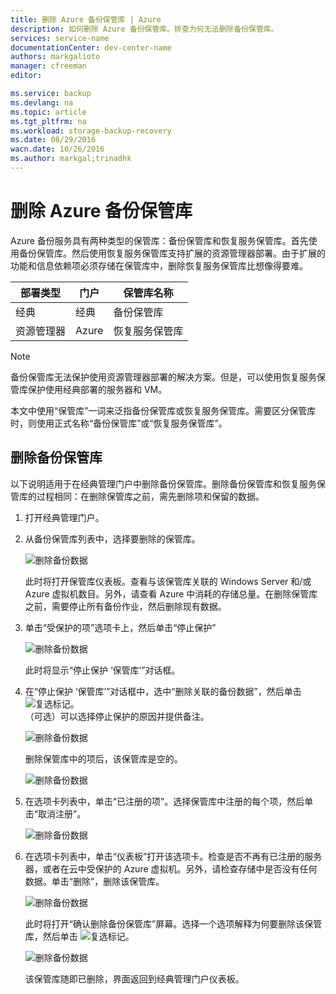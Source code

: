```yaml
---
title: 删除 Azure 备份保管库 | Azure
description: 如何删除 Azure 备份保管库。排查为何无法删除备份保管库。
services: service-name
documentationCenter: dev-center-name
authors: markgalioto
manager: cfreeman
editor: 

ms.service: backup
ms.devlang: na
ms.topic: article
ms.tgt_pltfrm: na
ms.workload: storage-backup-recovery
ms.date: 08/29/2016
wacn.date: 10/26/2016
ms.author: markgal;trinadhk
---
```


# 删除 Azure 备份保管库

Azure 备份服务具有两种类型的保管库：备份保管库和恢复服务保管库。首先使用备份保管库。然后使用恢复服务保管库支持扩展的资源管理器部署。由于扩展的功能和信息依赖项必须存储在保管库中，删除恢复服务保管库比想像得要难。

|**部署类型**|**门户**|**保管库名称**|
|--------------|----------|---------|
|经典|经典|备份保管库|
|资源管理器|Azure|恢复服务保管库|

> [!NOTE]
> 备份保管库无法保护使用资源管理器部署的解决方案。但是，可以使用恢复服务保管库保护使用经典部署的服务器和 VM。

本文中使用“保管库”一词来泛指备份保管库或恢复服务保管库。需要区分保管库时，则使用正式名称“备份保管库”或“恢复服务保管库”。

## 删除备份保管库

以下说明适用于在经典管理门户中删除备份保管库。删除备份保管库和恢复服务保管库的过程相同：在删除保管库之前，需先删除项和保留的数据。

1. 打开经典管理门户。

2. 从备份保管库列表中，选择要删除的保管库。

    ![删除备份数据](./media/backup-azure-delete-vault/classic-portal-delete-vault-open-vault.png)  

    此时将打开保管库仪表板。查看与该保管库关联的 Windows Server 和/或 Azure 虚拟机数目。另外，请查看 Azure 中消耗的存储总量。在删除保管库之前，需要停止所有备份作业，然后删除现有数据。

3. 单击“受保护的项”选项卡上，然后单击“停止保护”

    ![删除备份数据](./media/backup-azure-delete-vault/classic-portal-delete-vault-stop-protect.png)  

    此时将显示“停止保护 ‘保管库’”对话框。

4. 在“停止保护 ‘保管库’”对话框中，选中“删除关联的备份数据”，然后单击 ![复选标记](./media/backup-azure-delete-vault/checkmark.png)。<br/>（可选）可以选择停止保护的原因并提供备注。

    ![删除备份数据](./media/backup-azure-delete-vault/classic-portal-delete-vault-verify-stop-protect.png)  

    删除保管库中的项后，该保管库是空的。

    ![删除备份数据](./media/backup-azure-delete-vault/classic-portal-delete-vault-post-delete-data.png)  

5. 在选项卡列表中，单击“已注册的项”。选择保管库中注册的每个项，然后单击“取消注册”。

    ![删除备份数据](./media/backup-azure-delete-vault/classic-portal-unregister.png)  

6. 在选项卡列表中，单击“仪表板”打开该选项卡。检查是否不再有已注册的服务器，或者在云中受保护的 Azure 虚拟机。另外，请检查存储中是否没有任何数据。单击“删除”，删除该保管库。

    ![删除备份数据](./media/backup-azure-delete-vault/classic-portal-list-of-tabs-dashboard.png)  

    此时将打开“确认删除备份保管库”屏幕。选择一个选项解释为何要删除该保管库，然后单击 ![复选标记](./media/backup-azure-delete-vault/checkmark.png)。<br/>

    ![删除备份数据](./media/backup-azure-delete-vault/classic-portal-delete-vault-confirmation-1.png)  

    该保管库随即已删除，界面返回到经典管理门户仪表板。

<!---HONumber=Mooncake_1017_2016-->